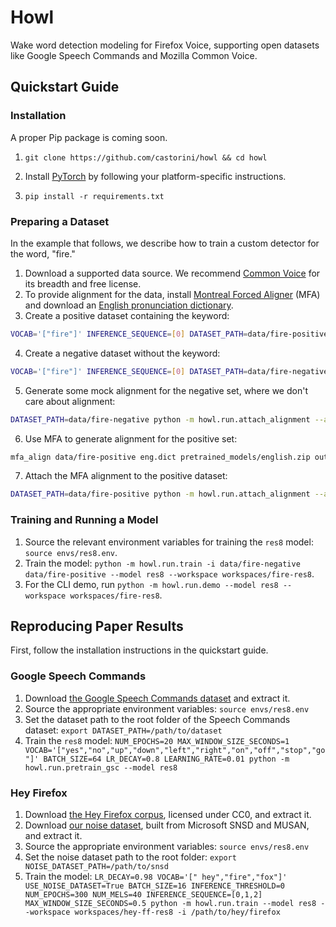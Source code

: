 # Howl
Wake word detection modeling for Firefox Voice, supporting open datasets like Google Speech Commands and Mozilla Common Voice.

## Quickstart Guide

### Installation

A proper Pip package is coming soon. 

1. `git clone https://github.com/castorini/howl && cd howl`

2. Install [PyTorch](https://pytorch.org) by following your platform-specific instructions.

3. `pip install -r requirements.txt`

### Preparing a Dataset

In the example that follows, we describe how to train a custom detector for the word, "fire."

1. Download a supported data source. We recommend [Common Voice](https://commonvoice.mozilla.org/) for its breadth and free license.
2. To provide alignment for the data, install [Montreal Forced Aligner](https://montreal-forced-aligner.readthedocs.io/en/latest/installation.html) (MFA)
and download an [English pronunciation dictionary](http://svn.code.sf.net/p/cmusphinx/code/trunk/cmudict/cmudict-0.7b).
3. Create a positive dataset containing the keyword: 
```bash
VOCAB='["fire"]' INFERENCE_SEQUENCE=[0] DATASET_PATH=data/fire-positive python -m howl.run.create_raw_dataset --negative-pct 0 -i ~/path/to/common-voice --positive-pct 100
```
4. Create a negative dataset without the keyword:
```bash
VOCAB='["fire"]' INFERENCE_SEQUENCE=[0] DATASET_PATH=data/fire-negative python -m howl.run.create_raw_dataset --negative-pct 5 -i ~/path/to/common-voice --positive-pct 0
```
5. Generate some mock alignment for the negative set, where we don't care about alignment:
```bash
DATASET_PATH=data/fire-negative python -m howl.run.attach_alignment --align-type stub
```
6. Use MFA to generate alignment for the positive set:
```bash
mfa_align data/fire-positive eng.dict pretrained_models/english.zip output-folder
```
7. Attach the MFA alignment to the positive dataset:
```bash
DATASET_PATH=data/fire-positive python -m howl.run.attach_alignment --align-type mfa -i output-folder
```

### Training and Running a Model

1. Source the relevant environment variables for training the `res8` model: `source envs/res8.env`.
2. Train the model: `python -m howl.run.train -i data/fire-negative data/fire-positive --model res8 --workspace workspaces/fire-res8`.
3. For the CLI demo, run `python -m howl.run.demo --model res8 --workspace workspaces/fire-res8`.

## Reproducing Paper Results

First, follow the installation instructions in the quickstart guide.

### Google Speech Commands

1. Download [the Google Speech Commands dataset](https://ai.googleblog.com/2017/08/launching-speech-commands-dataset.html) and extract it.
2. Source the appropriate environment variables: `source envs/res8.env`
3. Set the dataset path to the root folder of the Speech Commands dataset: `export DATASET_PATH=/path/to/dataset`
4. Train the `res8` model: `NUM_EPOCHS=20 MAX_WINDOW_SIZE_SECONDS=1 VOCAB='["yes","no","up","down","left","right","on","off","stop","go"]' BATCH_SIZE=64 LR_DECAY=0.8 LEARNING_RATE=0.01 python -m howl.run.pretrain_gsc --model res8`

### Hey Firefox

1. Download [the Hey Firefox corpus](http://nlp.rocks/firefox), licensed under CC0, and extract it.
2. Download [our noise dataset](http://nlp.rocks/ffnoise), built from Microsoft SNSD and MUSAN, and extract it.
3. Source the appropriate environment variables: `source envs/res8.env`
4. Set the noise dataset path to the root folder: `export NOISE_DATASET_PATH=/path/to/snsd`
5. Train the model: `LR_DECAY=0.98 VOCAB='[" hey","fire","fox"]' USE_NOISE_DATASET=True BATCH_SIZE=16 INFERENCE_THRESHOLD=0 NUM_EPOCHS=300 NUM_MELS=40 INFERENCE_SEQUENCE=[0,1,2] MAX_WINDOW_SIZE_SECONDS=0.5 python -m howl.run.train --model res8 --workspace workspaces/hey-ff-res8 -i /path/to/hey/firefox`
